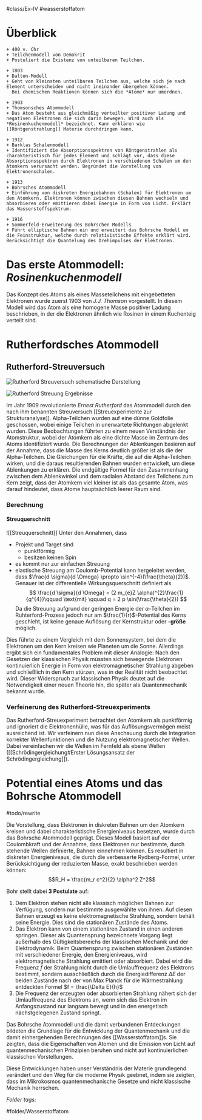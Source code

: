 #class/Ex-IV #wasserstoffatom 

# Überblick

```timeline
+ 400 v. Chr
+ Teilchenmodell von Demokrit
+ Postuliert die Existenz von unteilbaren Teilchen.

+ 1803
+ Dalton-Modell
+ Geht von kleinsten unteilbaren Teilchen aus, welche sich je nach Element unterscheiden und nicht ineinander übergehen können.
  Bei chemischen Reaktionen können sich die *Atome* nur umordnen.

+ 1903
+ Thomsonsches Atommodell
+ Das Atom besteht aus gleichmäßig verteilter positiver Ladung und negativen Elektronen die sich darin bewegen. Wird auch als *Rosinenkuchenmodell* bezeichnet. Kann erklären wie [[Röntgenstrahlung]] Materie durchdringen kann.

+ 1912
+ Barklas Schalenmodell
+ Identifiziert die Absorptionsspektren von Röntgenstrahlen als charakteristisch für jedes Element und schlägt vor, dass diese Absorptionsspektren durch Elektronen in verschiedenen Schalen um den Atomkern verursacht werden. Begründet die Vorstellung von Elektronenschalen.

+ 1913
+ Bohrsches Atommodell
+ Einführung von diskreten Energiebahnen (Schalen) für Elektronen um den Atomkern. Elektronen können zwischen diesen Bahnen wechseln und absorbieren oder emittieren dabei Energie in Form von Licht. Erklärt das Wasserstoffspektrum.

+ 1916
+ Sommerfeld-Erweiterung des Bohrschen Modells
+ Führt elliptische Bahnen ein und erweitert das Bohrsche Modell um die Feinstruktur, welche durch relativistische Effekte erklärt wird. Berücksichtigt die Quantelung des Drehimpulses der Elektronen.
```

# Das erste Atommodell: *Rosinenkuchenmodell*

Das Konzept des Atoms als eines Masseteilchens mit eingebetteten Elektronen wurde zuerst 1903 von *J.J. Thomson* vorgestellt. In diesem Modell wird das Atom als eine homogene Masse positiver Ladung beschrieben, in der die Elektronen ähnlich wie Rosinen in einem Kuchenteig verteilt sind.

# Rutherfordsches Atommodell
## Rutherford-Streuversuch

![Rutherford Streuversuch schematische Darstellung](fig/Ex4_0423_Streuversuch_Rutherford.png)

![Rutherford Streuung Ergebnisse](fig/Ex4_0423_Streuung_Rutherford.png)

Im Jahr 1909 revolutionierte *Ernest Rutherford* das Atommodell durch den nach ihm benannten Streuversuch [[Streuexperimente zur Strukturanalyse]]. Alpha-Teilchen wurden auf eine dünne Goldfolie geschossen, wobei einige Teilchen in unerwartete Richtungen abgelenkt wurden. Diese Beobachtungen führten zu einem neuen Verständnis der Atomstruktur, wobei der Atomkern als eine dichte Masse im Zentrum des Atoms identifiziert wurde. Die Berechnungen der Ablenkungen basieren auf der Annahme, dass die Masse des Kerns deutlich größer ist als die der Alpha-Teilchen. Die Gleichungen für die Kräfte, die auf die Alpha-Teilchen wirken, und die daraus resultierenden Bahnen wurden entwickelt, um diese Ablenkungen zu erklären. Die endgültige Formel für den Zusammenhang zwischen dem Ablenkwinkel und dem radialen Abstand des Teilchens zum Kern zeigt, dass der Atomkern viel kleiner ist als das gesamte Atom, was darauf hindeutet, dass Atome hauptsächlich leerer Raum sind.

### Berechnung
#### Streuquerschnitt
![[Streuquerschnitt]]
Unter den Annahmen, dass
- Projekt und Target sind
	- punktförmig
	- besitzen keinen Spin
- es kommt nur zur einfachen Streuung
- elastische Streuung am Coulomb-Potential
kann hergeleitet werden, dass
$\frac{d \sigma}{d \Omega} \propto \sin^{-4}(\frac{\theta}{2})$. Genauer ist der differentielle Wirkungsquerschnitt definiert als
$$
\frac{d \sigma}{d \Omega} = (2 m_{e}Z \alpha)^{2}\frac{1}{q^{4}}\qquad \text{mit} \qquad q = 2 p \sin(\frac{\theta}{2})
$$
Da die Streuung aufgrund der geringen Energie der $\alpha$-Teilchen im Ruhterford-Prozess jedoch nur am $\frac{1}{r}$-Potential des Kerns geschieht, ist keine genaue Auflösung der Kernstruktur oder **-größe** möglich.


Dies führte zu einem Vergleich mit dem Sonnensystem, bei dem die Elektronen um den Kern kreisen wie Planeten um die Sonne. Allerdings ergibt sich ein fundamentales Problem mit dieser Analogie: Nach den Gesetzen der klassischen Physik müssten sich bewegende Elektronen kontinuierlich Energie in Form von elektromagnetischer Strahlung abgeben und schließlich in den Kern stürzen, was in der Realität nicht beobachtet wird. Dieser Widerspruch zur klassischen Physik deutet auf die Notwendigkeit einer neuen Theorie hin, die später als Quantenmechanik bekannt wurde.

### Verfeinerung des Rutherford-Streuexperiments

Das Rutherford-Streuexperiment betrachtet den Atomkern als punktförmig und ignoriert die Elektronenhülle, was für das Auflösungsvermögen meist ausreichend ist. Wir verfeinern nun diese Anschauung durch die Integration korrekter Wellenfunktionen und die Nutzung elektromagnetischer Wellen. Dabei vereinfachen wir die Wellen im Fernfeld als ebene Wellen ([[Schrödingergleichung#Erster Lösungsansatz der Schrödingergleichung]]).
# Potential eines Atoms und das Bohrsche Atommodell
#todo/rewrite 

Die Vorstellung, dass Elektronen in diskreten Bahnen um den Atomkern kreisen und dabei charakteristische Energieniveaus besetzen, wurde durch das Bohrsche Atommodell geprägt. Dieses Modell basiert auf der Coulombkraft und der Annahme, dass Elektronen nur bestimmte, durch stehende Wellen definierte, Bahnen einnehmen können. Es resultiert in diskreten Energieniveaus, die durch die verbesserte Rydberg-Formel, unter Berücksichtigung der reduzierten Masse, exakt beschrieben werden können:
$$R_H = \frac{m_r c^2}{2} \alpha^2 Z^2$$

Bohr stellt dabei **3 Postulate** auf:
1. Dem Elektron stehen nicht alle klassisch möglichen Bahnen zur Verfügung, sondern nur bestimmte ausgewählte von ihnen. Auf diesen Bahnen erzeugt es keine elektromagnetische Strahlung, sondern behält seine Energie. Dies sind die stationären Zustände des Atoms.
2. Das Elektron kann von einem stationären Zustand in einen anderen springen. Dieser als Quantensprung bezeichnete Vorgang liegt außerhalb des Gültigkeitsbereichs der klassischen Mechanik und der Elektrodynamik. Beim Quantensprung zwischen stationären Zuständen mit verschiedener Energie, den Energieniveaus, wird elektromagnetische Strahlung emittiert oder absorbiert. Dabei wird die Frequenz  $f$ der Strahlung nicht durch die Umlauffrequenz des Elektrons bestimmt, sondern ausschließlich durch die Energiedifferenz  $\Delta E$ der beiden Zustände nach der von Max Planck für die Wärmestrahlung entdeckten Formel $f = \frac{\Delta E}{h}$
3. Die Frequenz der erzeugten oder absorbierten Strahlung nähert sich der Umlauffrequenz des Elektrons an, wenn sich das Elektron im Anfangszustand nur langsam bewegt und in den energetisch nächstgelegenen Zustand springt.


Das Bohrsche Atommodell und die damit verbundenen Entdeckungen bildeten die Grundlage für die Entwicklung der Quantenmechanik und die damit einhergehenden Berechnungen des [[Wasserstoffatom]]s. Sie zeigten, dass die Eigenschaften von Atomen und die Emission von Licht auf quantenmechanischen Prinzipien beruhen und nicht auf kontinuierlichen klassischen Vorstellungen.

Diese Entwicklungen haben unser Verständnis der Materie grundlegend verändert und den Weg für die moderne Physik geebnet, indem sie zeigten, dass im Mikrokosmos quantenmechanische Gesetze und nicht klassische Mechanik herrschen.



 *Folder tags:*

#folder/Wasserstoffatom